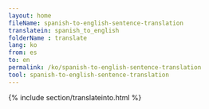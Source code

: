 ```yaml
---
layout: home
fileName: spanish-to-english-sentence-translation
translatein: spanish_to_english
folderName : translate
lang: ko
from: es
to: en
permalink: /ko/spanish-to-english-sentence-translation
tool: spanish-to-english-sentence-translation
---
```

{% include section/translateinto.html %}
